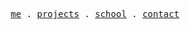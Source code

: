 <p align="center">
  <samp>
    <a href="https://mpcgt.vercel.app" target="_blank">me</a> .
    <a href="https://mpcgt.vercel.app/projets" target="_blank">projects</a> .
    <a href="https://mpcgt.vercel.app/school" target="_blank">school</a> .
    <a href="https://mpcgt.vercel.app/contact" target="_blank">contact</a>
  </samp>
</p>
